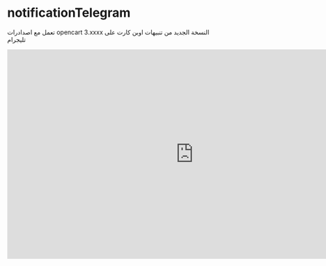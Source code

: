 # notificationTelegram

 تعمل مع اصدادرات opencart 3.xxxx
النسخة الجديد من تنبيهات اوبن كارت على تليجرام



<iframe width="854" height="480" src="https://www.youtube.com/embed/SCpZUmIJ0Dw" frameborder="0" allow="autoplay; encrypted-media" allowfullscreen></iframe>
